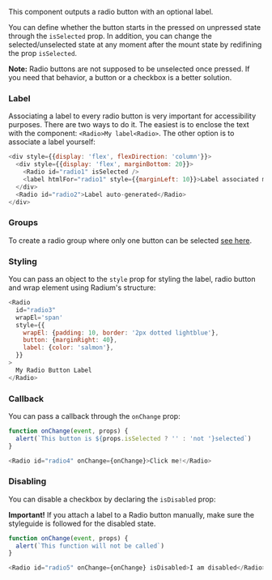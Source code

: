 This component outputs a radio button with an optional label.

You can define whether the button starts in the pressed on unpressed state through the `isSelected` prop. In addition, you can change the selected/unselected state at any moment after the mount state by redifining the prop `isSelected`.

**Note:** Radio buttons are not supposed to be unselected once pressed. If you need that behavior, a button or a checkbox is a better solution.

### Label
Associating a label to every radio button is very important for accessibility purposes. There are two ways to do it. The easiest is to enclose the text with the component: `<Radio>My label<Radio>`. The other option is to associate a label yourself:

```js
<div style={{display: 'flex', flexDirection: 'column'}}>
  <div style={{display: 'flex', marginBottom: 20}}>
    <Radio id="radio1" isSelected />
    <label htmlFor="radio1" style={{marginLeft: 10}}>Label associated manually</label>
  </div>
  <Radio id="radio2">Label auto-generated</Radio>
</div>
```

### Groups
To create a radio group where only one button can be selected [see here](#radiogroup).

### Styling
You can pass an object to the `style` prop for styling the label, radio button and wrap element using Radium's structure:
```js
<Radio
  id="radio3"
  wrapEl='span'
  style={{
    wrapEl: {padding: 10, border: '2px dotted lightblue'},
    button: {marginRight: 40},
    label: {color: 'salmon'},
  }}
>
  My Radio Button Label
</Radio>
```


### Callback
You can pass a callback through the `onChange` prop:

```js
function onChange(event, props) {
  alert(`This button is ${props.isSelected ? '' : 'not '}selected`)
}

<Radio id="radio4" onChange={onChange}>Click me!</Radio>
```

### Disabling
You can disable a checkbox by declaring the `isDisabled` prop:

**Important!** If you attach a label to a Radio button manually, make sure the styleguide is followed for the disabled state.

```js
function onChange(event, props) {
  alert(`This function will not be called`)
}

<Radio id="radio5" onChange={onChange} isDisabled>I am disabled</Radio>
```
